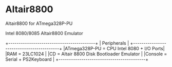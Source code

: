 # Altair8800
Altair8800 for ATmega328P-PU

Intel 8080/8085 Altair8800 Emulator

+------------------------------------------+
|               Peripherals                |
+------------------------------------------+
|ATmega328P-PU = CPU Intel 8080 + I/O Ports|
|RAM = 23LC1024                            |
|CD = Altair 8800 Disk Bootloader Emulator |
|Console = Serial + PS2Keyboard            |
+------------------------------------------+
